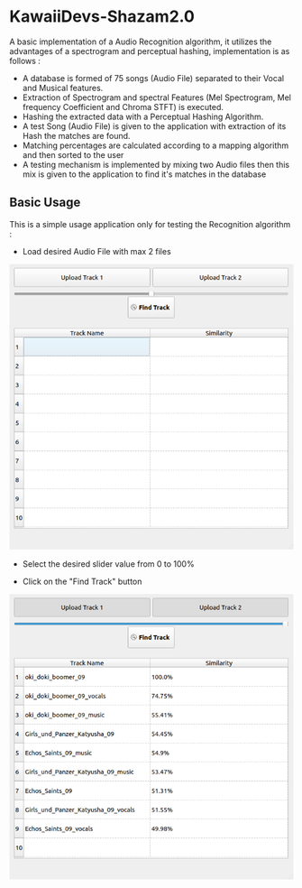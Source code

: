 # KawaiiDevs-Shazam2.0

A basic implementation of a Audio Recognition algorithm, it utilizes the advantages of a spectrogram and perceptual hashing, implementation is as follows :

- A database is formed of 75 songs (Audio File) separated to their Vocal and Musical features.
- Extraction of Spectrogram and spectral Features (Mel Spectrogram, Mel frequency Coefficient and Chroma STFT) is executed.
- Hashing the extracted data with a Perceptual Hashing Algorithm.
- A test Song (Audio File) is given to the application with extraction of its Hash the matches are found.
- Matching percentages are calculated according to a mapping algorithm and then sorted to the user
- A testing mechanism is implemented by mixing two Audio files then this mix is given to the application to find it's matches in the database

## Basic Usage 

This is a simple usage application only for testing the Recognition algorithm :

- Load desired Audio File with max 2 files

![Initial Screen](res/screenshot_1.png "Initial Screen")

- Select the desired slider value from 0 to 100%

- Click on the "Find Track" button

![Search Results](res/screenshot_2.png "Search Results")
